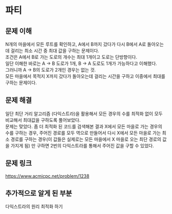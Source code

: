 # 파티

## 문제 이해
N개의 마을에서 모든 루트를 확인하고, A에서 B까지 갔다가 다시 B에서 A로 돌아오는 데 걸리는 최소 시간 중 최대 값을 구하는 문제이다.  
조건은 A에서 B로 가는 도로의 개수는 최대 1개이고 도로는 단방향이다.  
일단 이해한 바로는 A -> B 도로가 1개, B -> A 도로도 1개가 가능하다고 이해했다.  
그러니까 A -> B의 도로가 2개인 경우는 없는 것.  
모든 마을에서 목적지 X까지 갔다가 돌아오는데 걸리는 시간을 구하고 이중에서 최대를 구하는 문제이다.  

## 문제 해결
일단 최단 거리 알고리즘 (다익스트라)을 활용해서 모든 경우의 수를 최적화 없이 모두 비교해서 최대값을 구하도록 풀어보았다.  
문제는 맞았다. 좀 더 최적화 된 코드를 검색해본 결과 X에서 모든 마을로 가는 경우의 수를 구하는 경우, 주어진 경로를 모두 역으로 만들어서 다시 X에서 모든 마을로 가는 최소 경로를 구하는 경우(이 값들은 실제로는 모든 마을에서 X 마을로 오는 최단 경로의 값을 가지게 됨)
만 구하면 2번의 다익스트라를 통해서 주어진 값을 구할 수 있었다.

## 문제 링크
https://www.acmicpc.net/problem/1238

## 추가적으로 알게 된 부분
다익스트라의 원리
최적화 하기